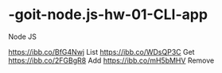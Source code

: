 # -goit-node.js-hw-01-CLI-app
Node JS

https://ibb.co/BfG4Nwj  List
https://ibb.co/WDsQP3C  Get
https://ibb.co/2FGBgR8  Add
https://ibb.co/mH5bMHV  Remove
